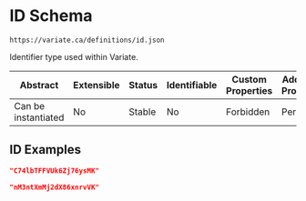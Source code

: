 # ID Schema

```
https://variate.ca/definitions/id.json
```

Identifier type used within Variate.

| Abstract            | Extensible | Status | Identifiable | Custom Properties | Additional Properties | Defined In                                   |
| ------------------- | ---------- | ------ | ------------ | ----------------- | --------------------- | -------------------------------------------- |
| Can be instantiated | No         | Stable | No           | Forbidden         | Permitted             | [definitions/id.schema.json](id.schema.json) |

## ID Examples

```json
"C74lbTFFVUk6Zj76ysMK"
```

```json
"nM3ntXmMj2dX86xnrvVK"
```
